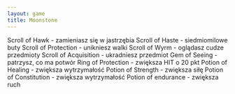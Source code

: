 ```yaml
---
layout: game
title: Moonstone
---
```


Scroll of Hawk 		- zamieniasz się w jastrzębia
Scroll of Haste 		- siedmiomilowe buty
Scroll of Protection 		- unikniesz walki
Scroll of Wyrm 		- oglądasz cudze przedmioty
Scroll of Acquisition 	- ukradniesz przedmiot
Gem of Seeing 		- patrzysz, co ma potwór
Ring of Protection 		- zwiększa HIT o 20 pkt
Potion of Healing 		- zwiększa wytrzymałość
Potion of Strength 		- zwiększa siłę
Potion of Constitution 	- zwiększa wytrzymałość
Potion of endurance 	- zwiększa ruch
